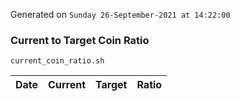 Generated on `Sunday 26-September-2021 at 14:22:00`

### Current to Target Coin Ratio
`current_coin_ratio.sh`

Date|Current|Target|Ratio
---|---|---|---
